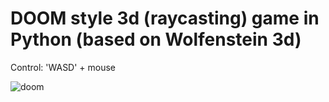 # DOOM style 3d (raycasting) game in Python (based on Wolfenstein 3d)

Control: 'WASD' + mouse

![doom](./sreenshots/0.jpg)
